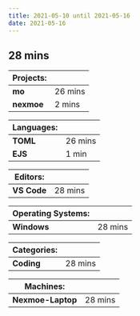 ```yaml
---
title: 2021-05-10 until 2021-05-16
date: 2021-05-16
---
```


## 28 mins

| Projects:  |         |
| ---------- | ------- |
| **mo**     | 26 mins |
| **nexmoe** | 2 mins  |

 

| Languages: |         |
| ---------- | ------- |
| **TOML**   | 26 mins |
| **EJS**    | 1 min   |

 

| Editors:    |         |
| ----------- | ------- |
| **VS Code** | 28 mins |

 

| Operating Systems: |         |
| ------------------ | ------- |
| **Windows**        | 28 mins |

 

| Categories: |         |
| ----------- | ------- |
| **Coding**  | 28 mins |

 

| Machines:         |         |
| ----------------- | ------- |
| **Nexmoe-Laptop** | 28 mins |
